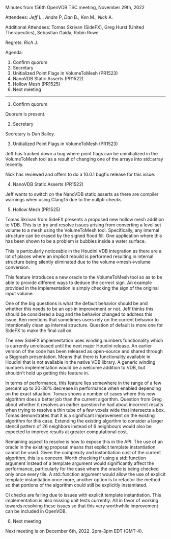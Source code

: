 Minutes from 156th OpenVDB TSC meeting, November 29th, 2022

Attendees: *Jeff* L., *Andre* P, *Dan* B., *Ken* M., *Nick* A.

Additional Attendees: Tomas Skrivan (SideFX), Greg Hurst (United Therapeutics),
Sebastian Gaida, Robin Rowe

Regrets: *Rich* J.

Agenda:

1) Confirm quorum
2) Secretary
3) Unitialized Point Flags in VolumeToMesh (PR1523)
4) NanoVDB Static Asserts (PR1522)
5) Hollow Mesh (PR1525)
6) Next meeting

------------

1) Confirm quorum

Quorum is present.

2) Secretary

Secretary is Dan Bailey.

3) Unitialized Point Flags in VolumeToMesh (PR1523)

Jeff has tracked down a bug where point flags can be uninitialized in the
VolumeToMesh tool as a result of changing one of the arrays into std::array
recently.

Nick has reviewed and offers to do a 10.0.1 bugfix release for this issue.

4) NanoVDB Static Asserts (PR1522)

Jeff wants to switch on the NanoVDB static asserts as there are compiler
warnings when using Clang15 due to the nullptr checks.

5) Hollow Mesh (PR1525)

Tomas Skrivan from SideFX presents a proposed new hollow mesh addition to VDB.
This is to try and resolve issues arising from converting a level set volume to
a mesh using the VolumeToMesh tool. Specifically, any internal structure can be
erased by the signed flood fill. One application where this has been shown to
be a problem is bubbles inside a water surface.

This is particularly noticeable in the Houdini VDB integration as there are a
lot of places where an implicit rebuild is performed resulting in internal
structure being silently eliminated due to the volume->mesh->volume
conversion.

This feature introduces a new oracle to the VolumeToMesh tool so as to be able
to provide different ways to deduce the correct sign. An example provided in
the implementation is simply checking the sign of the original input volume.

One of the big questions is what the default behavior should be and whether this
needs to be an opt-in improvement or not. Jeff thinks this should be considered
a bug and the behavior changed to address this issue. Ken mentions that
sometimes users rely on the current behavior to intentionally clean up internal
structure. Question of default is more one for SideFX to make the final call
on.

The new SideFX implementation uses winding numbers functionality which is
currently unreleased until the next major Houdini release. An earlier version
of the code has been released as open-source and shared through a Siggraph
presentation. Means that there is functionality available in Houdini that is
not available in the native VDB library. A generic winding numbers
implementation would be a welcome addition to VDB, but shouldn't hold up
getting this feature in.

In terms of performance, this feature lies somewhere in the range of a few
percent up to 20-30% decrease in performance when enabled depending on the
exact situation. Tomas shows a number of cases where this new algorithm does a
better job than the current algorithm. Question from Greg about whether it
resolves an earlier question he had about incorrect results when trying to
resolve a thin tube of a few voxels wide that intersects a box. Tomas
demonstrates that it is a significant improvement on the existing algorithm for
this case. Extending the existing algorthm to consider a larger stencil pattern
of 26 neighbors instead of 6 neighbours would also be expected to improve
results at greater computational cost.

Remaining aspect to resolve is how to expose this in the API. The use of an
oracle in the existing proposal means that explicit template instantiation
cannot be used. Given the complexity and instantiation cost of the current
algorithm, this is a concern. Worth checking if using a std::function argument
instead of a template argument would significantly affect the performance,
particularly for the case where the oracle is being checked only once every
tile. A std::function argument would allow the use of explicit template
instantiation once more, another option is to refactor the method so that
portions of the algorithm could still be explicitly instantiated.

CI checks are failing due to issues with explicit template instantiation. This
implementation is also missing unit tests currently. All in favor of working
towards resolving these issues so that this very worthwhile improvement can be
included in OpenVDB.

6) Next meeting

Next meeting is on December 6th, 2022. 2pm-3pm EDT (GMT-4).

